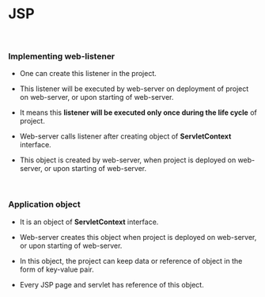 # **JSP**

<br>

### **Implementing web-listener**

+ One can create this listener in the project.

+ This listener will be executed by web-server on deployment of project on web-server, or upon starting of web-server.

+ It means this **listener will be executed only once during the life cycle** of project.

+ Web-server calls listener after creating object of **ServletContext** interface.

+ This object is created by web-server, when project is deployed on web-server, or upon starting of web-server.

<br>

### **Application object**

+ It is an object of **ServletContext** interface.

+ Web-server creates this object when project is deployed on web-server, or upon starting of web-server.

+ In this object, the project can keep data or reference of object in the form of key-value pair.

+ Every JSP page and servlet has reference of this object.
